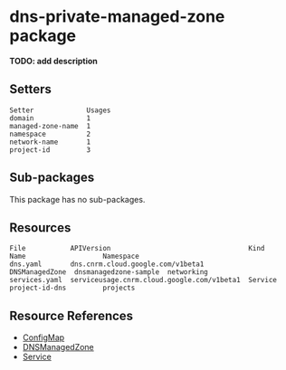 # dns-private-managed-zone package

**TODO: add description**

## Setters

```
Setter             Usages
domain             1
managed-zone-name  1
namespace          2
network-name       1
project-id         3
```

## Sub-packages

This package has no sub-packages.

## Resources

```
File           APIVersion                                  Kind            Name                   Namespace
dns.yaml       dns.cnrm.cloud.google.com/v1beta1           DNSManagedZone  dnsmanagedzone-sample  networking
services.yaml  serviceusage.cnrm.cloud.google.com/v1beta1  Service         project-id-dns         projects
```

## Resource References

- [ConfigMap](https://kubernetes.io/docs/reference/generated/kubernetes-api/v1.21/#configmap-v1-core)
- [DNSManagedZone](https://cloud.google.com/config-connector/docs/reference/resource-docs/dns/dnsmanagedzone)
- [Service](https://cloud.google.com/config-connector/docs/reference/resource-docs/serviceusage/service)

